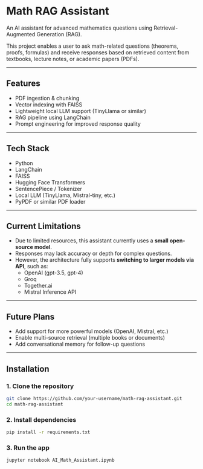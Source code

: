 # Math RAG Assistant

An AI assistant for advanced mathematics questions using Retrieval-Augmented Generation (RAG).

This project enables a user to ask math-related questions (theorems, proofs, formulas) and receive responses based on retrieved content from textbooks, lecture notes, or academic papers (PDFs).

---

##  Features

-  PDF ingestion & chunking
-  Vector indexing with FAISS
-  Lightweight local LLM support (TinyLlama or similar)
-  RAG pipeline using LangChain
-  Prompt engineering for improved response quality

---

##  Tech Stack

- Python
- LangChain
- FAISS
- Hugging Face Transformers
- SentencePiece / Tokenizer
- Local LLM (TinyLlama, Mistral-tiny, etc.)
- PyPDF or similar PDF loader

---

##  Current Limitations

- Due to limited resources, this assistant currently uses a **small open-source model**.
- Responses may lack accuracy or depth for complex questions.
- However, the architecture fully supports **switching to larger models via API**, such as:
  - OpenAI (gpt-3.5, gpt-4)
  - Groq
  - Together.ai
  - Mistral Inference API

---

## Future Plans

- Add support for more powerful models (OpenAI, Mistral, etc.)
- Enable multi-source retrieval (multiple books or documents)
- Add conversational memory for follow-up questions

---

##  Installation

### 1. Clone the repository
```bash
git clone https://github.com/your-username/math-rag-assistant.git
cd math-rag-assistant
```
### 2. Install dependencies
```bash
pip install -r requirements.txt
```
### 3. Run the app
```bash
jupyter notebook AI_Math_Assistant.ipynb
```
